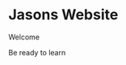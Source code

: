# Jasons Website

Welcome


Be ready to learn



<!-- use this to make a menu when you add more pages -->
<!-- ```{toctree}
:maxdepth: 2
:hidden:


pechakucha
``` -->
